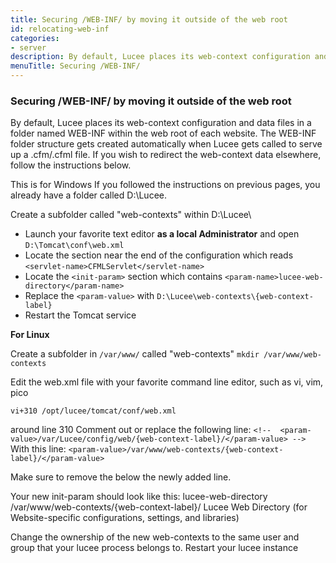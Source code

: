 ```yaml
---
title: Securing /WEB-INF/ by moving it outside of the web root
id: relocating-web-inf
categories:
- server
description: By default, Lucee places its web-context configuration and data files in a folder named WEB-INF within the web root of each website.
menuTitle: Securing /WEB-INF/
---
```


### Securing /WEB-INF/ by moving it outside of the web root ###

By default, Lucee places its web-context configuration and data files in a folder named WEB-INF within the web root of each website.
The WEB-INF folder structure gets created automatically when Lucee gets called to serve up a .cfm/.cfml file.
If you wish to redirect the web-context data elsewhere, follow the instructions below.

This is for Windows
If you followed the instructions on previous pages, you already have a folder called D:\Lucee\.  

Create a subfolder called "web-contexts" within D:\Lucee\

* Launch your favorite text editor **as a local Administrator** and open `D:\Tomcat\conf\web.xml`
* Locate the section near the end of the configuration which reads `<servlet-name>CFMLServlet</servlet-name>`
* Locate the `<init-param>` section which contains `<param-name>lucee-web-directory</param-name>`
* Replace the `<param-value>` with `D:\Lucee\web-contexts\{web-context-label}`
* Restart the Tomcat service

**For Linux** 

Create a subfolder in `/var/www/` called "web-contexts"
`mkdir /var/www/web-contexts`

Edit the web.xml file with your favorite command line editor, such as vi, vim, pico

`vi+310 /opt/lucee/tomcat/conf/web.xml`

around line 310
Comment out or replace the following line:
`<!--  <param-value>/var/Lucee/config/web/{web-context-label}/</param-value> -->`
With this line:
      `<param-value>/var/www/web-contexts/{web-context-label}/</param-value>`

Make sure to remove the <!-- and
-->  below the newly added line.

Your new init-param should look like this:
<init-param>
     <param-name>lucee-web-directory</param-name>
     <!--  <param-value>/var/Lucee/config/web/{web-context-label}/</param-value> -->
     <param-value>/var/www/web-contexts/{web-context-label}/</param-value>
     <description>Lucee Web Directory (for Website-specific configurations, settings, and libraries)</description>
  </init-param>


Change the ownership of the new web-contexts to the same user and group that your lucee process belongs to.
Restart your lucee instance

